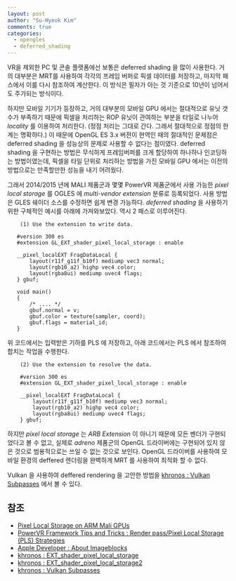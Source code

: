 ```yaml
---
layout: post
author: "Su-Hyeok Kim"
comments: true
categories:
  - opengles
  - deferred_shading
---
```


 VR을 제외한 PC 및 콘솔 플랫폼에선 보통은 deferred shading 을 많이 사용한다. 거의 대부분은 MRT를 사용하여 각각의 프레임 버퍼로 픽셀 데이터를 저장하고, 마지막 패스에서 이를 다시 참조하여 계산한다. 이 방식은 필자가 아는 것 기준으로 10년이 넘어서도 주가되는 방식이다. 

 하지만 모바일 기기가 등장하고, 거의 대부분의 모바일 GPU 에서는 절대적으로 유닛 갯수가 부족하기 때문에 픽셀을 처리하는 ROP 유닛이 관여하는 부분을 타일로 나누어 _locality_ 를 이용하여 처리한다. (정점 처리는 그대로 간다. 그래서 절대적으로 정점의 한계는 명확하다.) 이 때문에 OpenGL ES 3.x 버젼이 현역인 때의 절대적인 문제점은 deferred shading 을 성능상의 문제로 사용할 수 없다는 점이였다. deferred shading 을 구현하는 방법은 무식하게 프레임버퍼를 크게 할당하여 하나하나 인코딩하는 방법이였는데, 픽셀을 타일 단위로 처리하는 방법을 가진 모바일 GPU 에서는 이전의 방법으로는 만족할만한 성능을 내기 어려웠다. 
 
 그래서 2014/2015 년에 MALI 제품군과 몇몇 PowerVR 제품군에서 사용 가능한 _pixel local storage_ 를 OGLES 에 _multi-vendor extension_ 분류로 등록되었다. 사용 방법은 GLES 쉐이더 소스를 수정하면 쉽게 변경 가능하다. _deferred shading_ 을 사용하기 위한 구체적인 예시를 아래에 가져와보았다. 역시 2 패스로 이루어진다.

<!-- more -->

 ```
     (1) Use the extension to write data.

    #version 300 es
    #extension GL_EXT_shader_pixel_local_storage : enable

    __pixel_localEXT FragDataLocal {
        layout(r11f_g11f_b10f) mediump vec3 normal;
        layout(rgb10_a2) highp vec4 color;
        layout(rgba8ui) mediump uvec4 flags;
    } gbuf;

    void main()
    {
        /* .... */
        gbuf.normal = v;
        gbuf.color = texture(sampler, coord);
        gbuf.flags = material_id;
    }
```

위 코드에서는 입력받은 기하를 PLS 에 저장하고, 아래 코드에서는 PLS 에서 참조하여 합치는 작업을 수행한다.

```
    (2) Use the extension to resolve the data.

    #version 300 es
    #extension GL_EXT_shader_pixel_local_storage : enable

    __pixel_localEXT FragDataLocal {
        layout(r11f_g11f_b10f) mediump vec3 normal;
        layout(rgb10_a2) highp vec4 color;
        layout(rgba8ui) mediump uvec4 flags;
    } gbuf;

 ```

 하지만 _pixel local storage_ 는 _ARB Extension_ 이 아니기 때문에 모든 벤더가 구현되었다고 볼 수 없고, 실제로 _adreno_ 제품군의 OpenGL 드라이버에는 구현되어 있지 않은 것으로 범용적으로는 쓰일 수 없는 것으로 보인다. OpenGL 드라이버를 사용하여 모바일 환경의 deffered 렌더링을 완벽하게 MRT 를 사용하여 최적화 할 수 없다.
 
 Vulkan 을 사용하여 deffered rendering 을 고안한 방법을 [khronos : Vulkan Subpasses](https://www.khronos.org/assets/uploads/developers/library/2016-vulkan-devday-uk/6-Vulkan-subpasses.pdf) 에서 볼 수 있다. 

## 참조

- [Pixel Local Storage on ARM Mali GPUs](https://community.arm.com/developer/tools-software/graphics/b/blog/posts/pixel-local-storage-on-arm-mali-gpus)
- [PowerVR Framework Tips and Tricks : Render pass/Pixel Local Storage (PLS) Strategies](https://docs.imgtec.com/Framework_DevGuide/topics/Tips_and_Tricks/Renderpass-PLS_Strategies/c_PVRFramework_subpasses_pls.html)
- [Apple Developer : About Imageblocks](https://developer.apple.com/documentation/metal/gpu_features/understanding_gpu_family_4/about_imageblocks)
- [khronos : EXT_shader_pixel_local_storage](https://www.khronos.org/registry/OpenGL/extensions/EXT/EXT_shader_pixel_local_storage.txt) 
- [khronos : EXT_shader_pixel_local_storage2](https://www.khronos.org/registry/OpenGL/extensions/EXT/EXT_shader_pixel_local_storage2.txt)
- [khronos : Vulkan Subpasses](https://www.khronos.org/assets/uploads/developers/library/2016-vulkan-devday-uk/6-Vulkan-subpasses.pdf)
